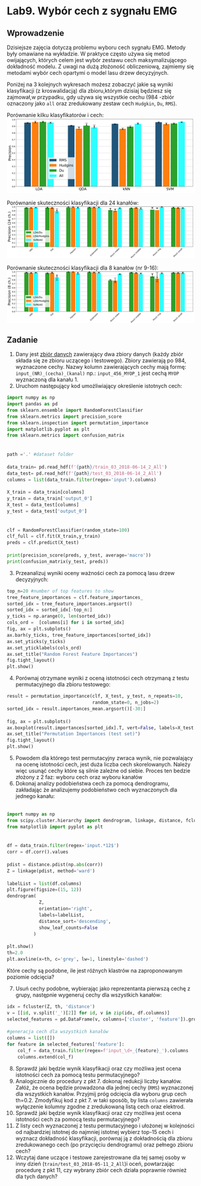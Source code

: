 <!-- for math equations - MathJax -->
<script src='https://cdnjs.cloudflare.com/ajax/libs/mathjax/2.7.4/MathJax.js?config=default'></script>
# Lab9. Wybór cech z sygnału EMG

## Wprowadzenie
Dzisiejsze zajęcia dotyczą problemu wyboru cech sygnału EMG. Metody były omawiane na wykładzie. W praktyce często używa się metod owijających, których celem jest wybór zestawu cech maksymalizującego dokładność modelu. Z uwagi na dużą złożoność obliczeniową, zajmiemy się metodami wybór cech opartymi o model lasu drzew decyzyjnych.

Poniżej na 3 kolejnych wykresach możesz zobaczyć jakie są wyniki klasyfikacji (z kroswalidacją) dla zbioru,którym dzisiaj będziesz się zajmował,w przypadku, gdy używa się wszystkie cechu (984 -zbiór oznaczony jako `all` oraz zredukowany zestaw cech `Hudgkin`, `Du`, `RMS`).

Porównanie kilku klasyfikatorów i cech:
![porównanie](./_images/lab09/precision.png)

Porównanie skuteczności klasyfikacji dla 24 kanałów:
![klasyfikacja24ch](./_images/lab09/precision_24chn.png)

Porównanie skuteczności klasyfikacji dla 8 kanałów (nr 9-16):
![klasyfikacja24ch](./_images/lab09/precision_8chn_2band.png)


## Zadanie
1. Dany jest [zbiór danych](https://chmura.put.poznan.pl/s/kYXVEkHWbx14HBB) zawierający dwa zbiory danych (każdy zbiór składa się ze zbioru uczącego i testowego). Zbiory zawierają po 984, wyznaczone cechy. Nazwy kolumn zawierających cechy mają formę: `input_(NR)_(cecha)_(kanal)` np.: `input_456_MYOP_1` jest cechą `MYOP` wyznaczoną dla kanału 1.
2. Uruchom następujący kod umożliwiający określenie istotnych cech:
``` python
import numpy as np
import pandas as pd
from sklearn.ensemble import RandomForestClassifier
from sklearn.metrics import precision_score
from sklearn.inspection import permutation_importance
import matplotlib.pyplot as plt
from sklearn.metrics import confusion_matrix


path ='.' #dataset folder

data_train= pd.read_hdf(f'{path}/train_03_2018-06-14_2_All')
data_test= pd.read_hdf(f'{path}/test_03_2018-06-14_2_All')
columns = list(data_train.filter(regex='input').columns)

X_train = data_train[columns]
y_train = data_train['output_0']
X_test = data_test[columns]
y_test = data_test['output_0']


clf = RandomForestClassifier(random_state=100)
clf_full = clf.fit(X_train,y_train)
preds = clf.predict(X_test)

print(precision_score(preds, y_test, average='macro'))
print(confusion_matrix(y_test, preds))

```
3. Przeanalizuj wyniki oceny ważności cech za pomocą lasu drzew decyzyjnych:
``` python
top_n=20 #number of top features to show
tree_feature_importances = clf.feature_importances_
sorted_idx = tree_feature_importances.argsort()
sorted_idx = sorted_idx[-top_n:]
y_ticks = np.arange(0, len(sorted_idx))
cols_ord =  [columns[i] for i in sorted_idx]
fig, ax = plt.subplots()
ax.barh(y_ticks, tree_feature_importances[sorted_idx])
ax.set_yticks(y_ticks)
ax.set_yticklabels(cols_ord)
ax.set_title("Random Forest Feature Importances")
fig.tight_layout()
plt.show()
```
4. Porównaj otrzymane wyniki z oceną istotności cech otrzymaną z testu permutacyjnego dla zbioru testowego:
``` python
result = permutation_importance(clf, X_test, y_test, n_repeats=10,
                                random_state=0, n_jobs=2)
sorted_idx = result.importances_mean.argsort()[-30:]

fig, ax = plt.subplots()
ax.boxplot(result.importances[sorted_idx].T, vert=False, labels=X_test.columns[sorted_idx])
ax.set_title("Permutation Importances (test set)")
fig.tight_layout()
plt.show()
```
5. Powodem dla którego test permutacyjny zwraca  wynik, nie pozwalający na ocenę istotności cech, jest duża liczba cech skorelowanych. Należy więc usunąć cechy które są silnie zależne od siebie. Proces ten bedzie złożony z 2 faz: wyboru cech oraz wyboru kanałów
6. Dokonaj analizy podobieństwa cech za pomocą dendrogramu, zakładając że analizujemy podobieństwo cech wyznaczonych dla jednego kanału:
``` python

import numpy as np
from scipy.cluster.hierarchy import dendrogram, linkage, distance, fcluster
from matplotlib import pyplot as plt


df = data_train.filter(regex='input.*12$')
corr = df.corr().values

pdist = distance.pdist(np.abs(corr))
Z = linkage(pdist, method='ward')

labelList = list(df.columns)
plt.figure(figsize=(15, 12))
dendrogram(
            Z,
            orientation='right',
            labels=labelList,
            distance_sort='descending',
            show_leaf_counts=False
          )

plt.show()
th=2.0
plt.axvline(x=th, c='grey', lw=1, linestyle='dashed')

```
Które cechy są podobne, ile jest różnych klastrów na zaproponowanym poziomie odcięcia?

7. Usuń cechy podobne, wybierając jako reprezentanta pierwszą cechę z grupy, następnie wygeneruj cechy dla wszystkich kanałów:
``` python
idx = fcluster(Z, th, 'distance')
v = [[id, v.split('_')[2]] for id, v in zip(idx, df.columns)]
selected_features = pd.DataFrame(v, columns=['cluster', 'feature']).groupby('cluster').first()

#generacja cech dla wszystkich kanałów
columns = list([])
for feature in selected_features['feature']:
    col_f = data_train.filter(regex=f'input_\d+_{feature}_').columns
    columns.extend(col_f)
```
8. Sprawdź jaki będzie wynik klasyfikacji oraz czy możliwa jest ocena istotności cech za pomocą testu permutacyjnego?
9. Analogicznie do procedury z pkt 7. dokonaj redukcji liczby kanałów. Załóż, że ocena będzie prowadzona dla jednej cechy (`RMS`) wyznaczonej dla wszystkich kanałów. Przyjmij próg odcięcia dla wyboru grup cech th=0.2. Zmodyfikuj kod z pkt 7. w taki sposób, by lista `columns` zawierała wyłączenie kolumny zgodne z zredukowaną listą cech oraz elektrod.
10. Sprawdź jaki będzie wynik klasyfikacji oraz czy możliwa jest ocena istotności cech za pomocą testu permutacyjnego? 
11. Z listy cech wyznaczonej z testu permutacyjnego i ułożonej w kolejności od najbardziej istotnej do najmniej istotnej wybierz top-15 cech i wyznacz dokładność klasyfikacji, porównaj ją z dokładnością dla zbioru zredukowanego cech (po przycięciu dendrogramu) oraz pełnego zbioru cech?
12. Wczytaj dane uczące i testowe zarejestrowane dla tej samej osoby w inny dzień (`train/test_03_2018-05-11_2_All`)i oceń, powtarzając procedurę z pkt 11, czy wybrany zbiór cech działa poprawnie również dla tych danych? 




 
